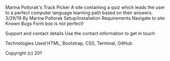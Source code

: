 Marina Poltorak's Track Picker
A site containing a quiz which leads the user to a perfect computer language learning path based on their answers. 3/29/19
By Marina Poltorak
Setup/Installation Requirements
Navigate to site
Known Bugs
Form box is not perfect!

Support and contact details
Use the contact information to get in touch

Technologies Used
HTML, Bootstrap, CSS, Terminal, GitHub

Copyright (c) 201

